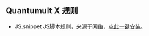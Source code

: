 ## Quantumult X 规则

- JS.snippet JS脚本规则，来源于网络，[点此一键安装](quantumult-x:///add-resource?remote-resource=%7B%22rewrite_remote%22%3A%5B%22https%3A%2F%2Fcdn.jsdmirror.com%2Fgh%2FbenzBrake%2FJooJump%40refs%2Fheads%2Fmaster%2FQuantumultX%2FJS.snippet%22%5D%7D)。